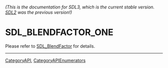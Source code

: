 ###### (This is the documentation for SDL3, which is the current stable version. [SDL2](https://wiki.libsdl.org/SDL2/) was the previous version!)
# SDL_BLENDFACTOR_ONE

Please refer to [SDL_BlendFactor](SDL_BlendFactor) for details.

----
[CategoryAPI](CategoryAPI), [CategoryAPIEnumerators](CategoryAPIEnumerators)

